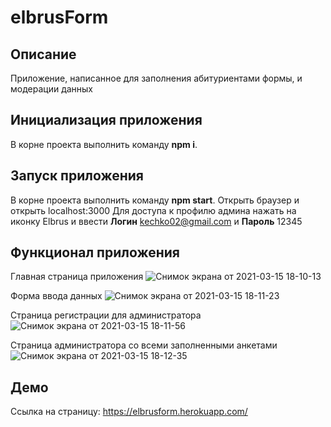 # elbrusForm
## Описание
Приложение, написанное для заполнения абитуриентами формы, и модерации данных

## Инициализация приложения
В корне проекта выполнить команду **npm i**.

## Запуск приложения
В корне проекта выполнить команду **npm start**.
Открыть браузер и открыть localhost:3000
Для доступа к профилю админа нажать на иконку Elbrus и ввести **Логин** kechko02@gmail.com и **Пароль** 12345

## Функционал приложения
Главная страница приложения 
![Снимок экрана от 2021-03-15 18-10-13](https://user-images.githubusercontent.com/65301724/111175762-c8d86180-85b9-11eb-842b-b250a495064c.png)

Форма ввода данных
![Снимок экрана от 2021-03-15 18-11-23](https://user-images.githubusercontent.com/65301724/111175881-e4436c80-85b9-11eb-9942-cc81dabc5717.png)

Страница регистрации для администратора
![Снимок экрана от 2021-03-15 18-11-56](https://user-images.githubusercontent.com/65301724/111175954-f7eed300-85b9-11eb-83d6-52be998e82b0.png)

Страница администратора со всеми заполненными анкетами
![Снимок экрана от 2021-03-15 18-12-35](https://user-images.githubusercontent.com/65301724/111176097-16ed6500-85ba-11eb-8dd3-c11bfa01ec19.png)





## Демо
Ссылка на страницу: https://elbrusform.herokuapp.com/
